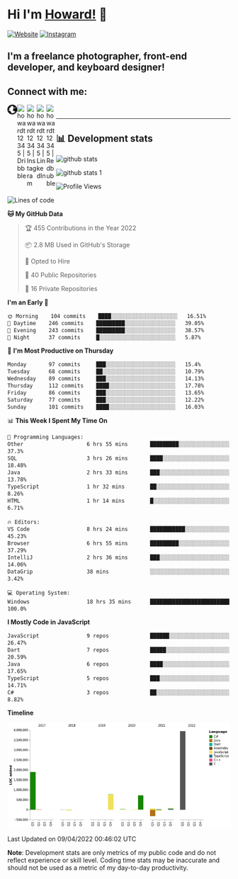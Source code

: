 # Hi I'm [Howard!][website] 👋

[![Website](https://img.shields.io/website?label=howardt12345.com&style=for-the-badge&url=https%3A%2F%2Fhowardt12345.com)](https://howardt12345.com)
[![Instagram](https://img.shields.io/badge/instagram-%23E4405F.svg?&style=for-the-badge&logo=instagram&logoColor=white)](https://instagram.com/howardt12345)

I'm a freelance photographer, front-end developer, and keyboard designer!
---

## Connect with me:

[<img align="left" alt="howardt12345.com" width="22px" src="https://raw.githubusercontent.com/iconic/open-iconic/master/svg/globe.svg" />][website]
[<img align="left" alt="howardt12345 | Dribbble" width="22px" src="https://cdn.jsdelivr.net/npm/simple-icons@v3/icons/dribbble.svg" />][dribbble]
[<img align="left" alt="howardt12345 | Instagram" width="22px" src="https://cdn.jsdelivr.net/npm/simple-icons@v3/icons/instagram.svg" />][instagram]
[<img align="left" alt="howardt12345 | LinkedIn" width="22px" src="https://cdn.jsdelivr.net/npm/simple-icons@v3/icons/linkedin.svg" />][linkedin]
[<img align="left" alt="howardt12345 | Redbubble" width="22px" src="https://cdn.jsdelivr.net/npm/simple-icons@v3/icons/redbubble.svg" />][redbubble]

<br />

---

## 📊 Development stats

![github stats](https://github-readme-stats.vercel.app/api?username=howardt12345&show_icons=true&hide_border=true&theme=dark&hide=contribs,issues)

![github stats 1](https://github-readme-stats.vercel.app/api/top-langs?username=howardt12345&langs_count=8&show_icons=true&hide_border=true&theme=dark&layout=compact)

<!--START_SECTION:waka-->
![Profile Views](http://img.shields.io/badge/Profile%20Views-1-blue)

![Lines of code](https://img.shields.io/badge/From%20Hello%20World%20I%27ve%20Written-7%20Million%20lines%20of%20code-blue)

**🐱 My GitHub Data** 

> 🏆 455 Contributions in the Year 2022
 > 
> 📦 2.8 MB Used in GitHub's Storage 
 > 
> 💼 Opted to Hire
 > 
> 📜 40 Public Repositories 
 > 
> 🔑 16 Private Repositories  
 > 
**I'm an Early 🐤** 

```text
🌞 Morning    104 commits    ████░░░░░░░░░░░░░░░░░░░░░   16.51% 
🌆 Daytime    246 commits    █████████░░░░░░░░░░░░░░░░   39.05% 
🌃 Evening    243 commits    █████████░░░░░░░░░░░░░░░░   38.57% 
🌙 Night      37 commits     █░░░░░░░░░░░░░░░░░░░░░░░░   5.87%

```
📅 **I'm Most Productive on Thursday** 

```text
Monday       97 commits     ███░░░░░░░░░░░░░░░░░░░░░░   15.4% 
Tuesday      68 commits     ██░░░░░░░░░░░░░░░░░░░░░░░   10.79% 
Wednesday    89 commits     ███░░░░░░░░░░░░░░░░░░░░░░   14.13% 
Thursday     112 commits    ████░░░░░░░░░░░░░░░░░░░░░   17.78% 
Friday       86 commits     ███░░░░░░░░░░░░░░░░░░░░░░   13.65% 
Saturday     77 commits     ███░░░░░░░░░░░░░░░░░░░░░░   12.22% 
Sunday       101 commits    ████░░░░░░░░░░░░░░░░░░░░░   16.03%

```


📊 **This Week I Spent My Time On** 

```text
💬 Programming Languages: 
Other                    6 hrs 55 mins       █████████░░░░░░░░░░░░░░░░   37.3% 
SQL                      3 hrs 26 mins       ████░░░░░░░░░░░░░░░░░░░░░   18.48% 
Java                     2 hrs 33 mins       ███░░░░░░░░░░░░░░░░░░░░░░   13.78% 
TypeScript               1 hr 32 mins        ██░░░░░░░░░░░░░░░░░░░░░░░   8.26% 
HTML                     1 hr 14 mins        █░░░░░░░░░░░░░░░░░░░░░░░░   6.71%

🔥 Editors: 
VS Code                  8 hrs 24 mins       ███████████░░░░░░░░░░░░░░   45.23% 
Browser                  6 hrs 55 mins       █████████░░░░░░░░░░░░░░░░   37.29% 
IntelliJ                 2 hrs 36 mins       ███░░░░░░░░░░░░░░░░░░░░░░   14.06% 
DataGrip                 38 mins             ░░░░░░░░░░░░░░░░░░░░░░░░░   3.42%

💻 Operating System: 
Windows                  18 hrs 35 mins      █████████████████████████   100.0%

```

**I Mostly Code in JavaScript** 

```text
JavaScript               9 repos             ██████░░░░░░░░░░░░░░░░░░░   26.47% 
Dart                     7 repos             █████░░░░░░░░░░░░░░░░░░░░   20.59% 
Java                     6 repos             ████░░░░░░░░░░░░░░░░░░░░░   17.65% 
TypeScript               5 repos             ███░░░░░░░░░░░░░░░░░░░░░░   14.71% 
C#                       3 repos             ██░░░░░░░░░░░░░░░░░░░░░░░   8.82%

```


**Timeline**

![Chart not found](https://raw.githubusercontent.com/howardt12345/howardt12345/master/charts/bar_graph.png) 


 Last Updated on 09/04/2022 00:46:02 UTC
<!--END_SECTION:waka-->

**Note**: Development stats are only metrics of my public code and do not reflect experience or skill level. Coding time stats may be inaccurate and should not be used as a metric of my day-to-day productivity.

[website]: https://howardt12345.com
[dribbble]: https://dribbble.com/howardt12345
[instagram]: https://instagram.com/howardt12345
[linkedin]: https://linkedin.com/in/howardt12345
[redbubble]: https://www.redbubble.com/people/howardt12345/
